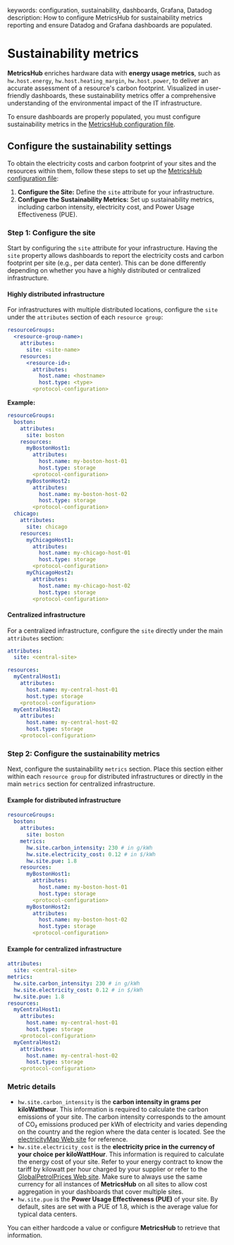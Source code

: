 keywords: configuration, sustainability, dashboards, Grafana, Datadog
description: How to configure MetricsHub for sustainability metrics reporting and ensure Datadog and Grafana dashboards are populated.

# Sustainability metrics

<!-- MACRO{toc|fromDepth=1|toDepth=3|id=toc} -->

**MetricsHub** enriches hardware data with **energy usage metrics**, such as `hw.host.energy`, `hw.host.heating_margin`, `hw.host.power`, to deliver an accurate assessment of a resource's carbon footprint. Visualized in user-friendly dashboards, these sustainability metrics offer a comprehensive understanding of the environmental impact of the IT infrastructure.

To ensure dashboards are properly populated, you must configure sustainability metrics in the [MetricsHub configuration file](#step-1-structure-your-configuration).

## Configure the sustainability settings

To obtain the electricity costs and carbon footprint of your sites and the resources within them, follow these steps to set up the [MetricsHub configuration file](#step-1-structure-your-configuration):

1. **Configure the Site:** Define the `site` attribute for your infrastructure.
2. **Configure the Sustainability Metrics:** Set up sustainability metrics, including carbon intensity, electricity cost, and Power Usage Effectiveness (PUE).

### Step 1: Configure the site

Start by configuring the `site` attribute for your infrastructure. Having the `site` property allows dashboards to report the electricity costs and carbon footprint per site (e.g., per data center). This can be done differently depending on whether you have a highly distributed or centralized infrastructure.

#### Highly distributed infrastructure

For infrastructures with multiple distributed locations, configure the `site` under the `attributes` section of each `resource group`:

```yaml
resourceGroups:
  <resource-group-name>:
    attributes:
      site: <site-name>
    resources:
      <resource-id>:
        attributes:
          host.name: <hostname>
          host.type: <type>
        <protocol-configuration>
```

**Example:**

```yaml
resourceGroups:
  boston:
    attributes:
      site: boston
    resources:
      myBostonHost1:
        attributes:
          host.name: my-boston-host-01
          host.type: storage
        <protocol-configuration>
      myBostonHost2:
        attributes:
          host.name: my-boston-host-02
          host.type: storage
        <protocol-configuration>
  chicago:
    attributes:
      site: chicago
    resources:
      myChicagoHost1:
        attributes:
          host.name: my-chicago-host-01
          host.type: storage
        <protocol-configuration>
      myChicagoHost2:
        attributes:
          host.name: my-chicago-host-02
          host.type: storage
        <protocol-configuration>
```

#### Centralized infrastructure

For a centralized infrastructure, configure the `site` directly under the main `attributes` section:

```yaml
attributes:
  site: <central-site>

resources:
  myCentralHost1:
    attributes:
      host.name: my-central-host-01
      host.type: storage
    <protocol-configuration>
  myCentralHost2:
    attributes:
      host.name: my-central-host-02
      host.type: storage
    <protocol-configuration>

```

### Step 2: Configure the sustainability metrics

Next, configure the sustainability `metrics` section. Place this section either within each `resource group` for distributed infrastructures or directly in the main `metrics` section for centralized infrastructure.

#### Example for distributed infrastructure

```yaml
resourceGroups:
  boston:
    attributes:
      site: boston
    metrics:
      hw.site.carbon_intensity: 230 # in g/kWh
      hw.site.electricity_cost: 0.12 # in $/kWh
      hw.site.pue: 1.8
    resources:
      myBostonHost1:
        attributes:
          host.name: my-boston-host-01
          host.type: storage
        <protocol-configuration>
      myBostonHost2:
        attributes:
          host.name: my-boston-host-02
          host.type: storage
        <protocol-configuration>
```

#### Example for centralized infrastructure

```yaml
attributes:
  site: <central-site>
metrics:
  hw.site.carbon_intensity: 230 # in g/kWh
  hw.site.electricity_cost: 0.12 # in $/kWh
  hw.site.pue: 1.8
resources:
  myCentralHost1:
    attributes:
      host.name: my-central-host-01
      host.type: storage
    <protocol-configuration>
  myCentralHost2:
    attributes:
      host.name: my-central-host-02
      host.type: storage
    <protocol-configuration>
```

### Metric details

* `hw.site.carbon_intensity` is the **carbon intensity in grams per kiloWatthour**. This information is required to calculate the carbon emissions of your site. The carbon intensity corresponds to the amount of CO₂ emissions produced per kWh of electricity and varies depending on the country and the region where the data center is located. See the [electricityMap Web site](https://app.electricitymap.org/map) for reference.
* `hw.site.electricity_cost` is the **electricity price in the currency of your choice per kiloWattHour**. This information is required to calculate the energy cost of your site. Refer to your energy contract to know the tariff by kilowatt per hour charged by your supplier or refer to the [GlobalPetrolPrices Web site](https://www.globalpetrolprices.com/electricity_prices/). Make sure to always use the same currency for all instances of **MetricsHub** on all sites to allow cost aggregation in your dashboards that cover multiple sites.
* `hw.site.pue` is the **Power Usage Effectiveness (PUE)** of your site. By default, sites are set with a PUE of 1.8, which is the average value for typical data centers.

You can either hardcode a value or configure **MetricsHub** to retrieve that information.
